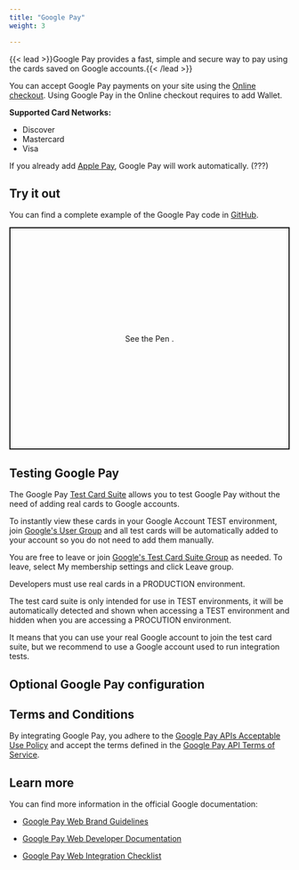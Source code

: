 ```yaml
---
title: "Google Pay"
weight: 3

---
```


{{< lead >}}Google Pay provides a fast, simple and secure way to pay using the cards saved on Google accounts.{{< /lead >}}

You can accept Google Pay payments on your site using the [Online checkout](/accept-payments/online-checkout/). Using Google Pay in the Online checkout requires to add Wallet.

**Supported Card Networks:**

* Discover
* Mastercard
* Visa

If you already add [Apple Pay](/payment-methods/apple-pay), Google Pay will work automatically. (???)

## Try it out

You can find a complete example of the Google Pay code in [GitHub](link).

<p class="codepen" data-height="400" data-theme-id="dark" data-default-tab="js,result" data-user="myafka" data-slug-hash="NWapZbz" style="height: 400px; box-sizing: border-box; display: flex; align-items: center; justify-content: center; border: 2px solid; margin: 1em 0; padding: 1em;">
  <span>See the Pen <a href="https://codepen.io/myafka/pen/NWapZbz"></a>.</span>
</p>
<script async src="https://static.codepen.io/assets/embed/ei.js"></script>

## Testing Google Pay

The Google Pay [Test Card Suite](https://developers.google.com/pay/api/android/guides/resources/test-card-suite) allows you to test Google Pay without the need of adding real cards to Google accounts.

To instantly view these cards in your Google Account TEST environment, join [Google's User Group](https://groups.google.com/g/googlepay-test-mode-stub-data) and all test cards will be automatically added to your account so you do not need to add them manually.

You are free to leave or join [Google's Test Card Suite Group](https://groups.google.com/g/googlepay-test-mode-stub-data) as needed. To leave, select My membership settings and click Leave group.

Developers must use real cards in a PRODUCTION environment.

The test card suite is only intended for use in TEST environments, it will be automatically detected and shown when accessing a TEST environment and hidden when you are accessing a PROCUTION environment.

It means that you can use your real Google account to join the test card suite, but we recommend to use a Google account used to run integration tests.

## Optional Google Pay configuration

## Terms and Conditions

By integrating Google Pay, you adhere to the [Google Pay APIs Acceptable Use Policy](https://payments.developers.google.com/terms/aup) and accept the terms defined in the [Google Pay API Terms of Service](https://payments.developers.google.com/terms/sellertos).

## Learn more

You can find more information in the official Google documentation:

* [Google Pay Web Brand Guidelines](https://developers.google.com/pay/api/web/guides/brand-guidelines)

* [Google Pay Web Developer Documentation](https://developers.google.com/pay/api/web/overview)

* [Google Pay Web Integration Checklist](https://developers.google.com/pay/api/web/guides/test-and-deploy/integration-checklist)
